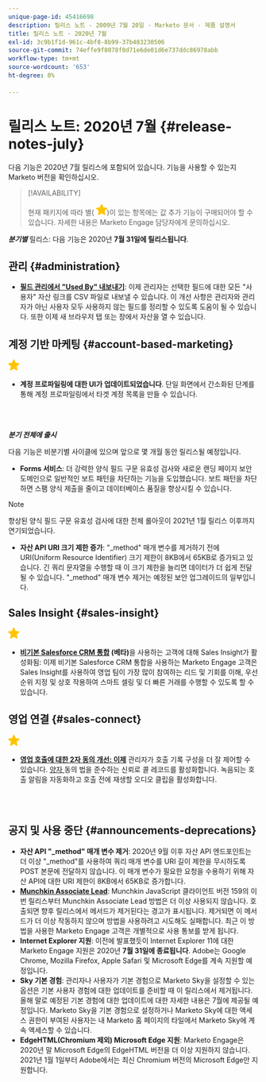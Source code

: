 ```yaml
---
unique-page-id: 45416698
description: 릴리스 노트 - 2009년 7월 20일 - Marketo 문서 - 제품 설명서
title: 릴리스 노트 - 2020년 7월
exl-id: 3c9b1f1d-961c-4bf8-8b99-37b483230506
source-git-commit: 74effe9f8078f8d71e6de01d6e737ddc86978abb
workflow-type: tm+mt
source-wordcount: '653'
ht-degree: 0%

---
```


# 릴리스 노트: 2020년 7월 {#release-notes-july}

다음 기능은 2020년 7월 릴리스에 포함되어 있습니다. 기능을 사용할 수 있는지 Marketo 버전을 확인하십시오.

>[!AVAILABILITY]
>
>현재 패키지에 따라 별( ![(star)](assets/yellow-star.png))이 있는 항목에는 값 추가 기능이 구매되어야 할 수 있습니다. 자세한 내용은 Marketo Engage 담당자에게 문의하십시오.

**_분기별_** 릴리스: 다음 기능은 2020년  **7월 31일에 릴리스됩니다**.

## 관리 {#administration}

* **[필드 관리에서 &quot;Used By&quot; 내보내기](/help/marketo/product-docs/administration/field-management/export-used-by-data-for-a-field.md)**: 이제 관리자는 선택한 필드에 대한 모든 &quot;사용자&quot; 자산 링크를 CSV 파일로 내보낼 수 있습니다. 이 개선 사항은 관리자와 관리자가 아닌 사용자 모두 사용하지 않는 필드를 정리할 수 있도록 도움이 될 수 있습니다. 또한 이제 새 브라우저 탭 또는 창에서 자산을 열 수 있습니다.

## 계정 기반 마케팅 {#account-based-marketing}

![(별)](assets/yellow-star.png)

* **계정 프로파일링에 대한 UI가 업데이트되었습니다**. 단일 화면에서 간소화된 단계를 통해 계정 프로파일링에서 타겟 계정 목록을 만들 수 있습니다.

<br> 

**_분기 전체에 출시_**

다음 기능은 비분기별 사이클에 있으며 앞으로 몇 개월 동안 릴리스될 예정입니다.

* **Forms 서비스**: 더 강력한 양식 필드 구문 유효성 검사와 새로운 랜딩 페이지 보안 도메인으로 일반적인 보트 패턴을 차단하는 기능을 도입했습니다. 보트 패턴을 차단하면 스팸 양식 제출을 줄이고 데이터베이스 품질을 향상시킬 수 있습니다.

>[!NOTE]
>
>향상된 양식 필드 구문 유효성 검사에 대한 전체 롤아웃이 2021년 1월 릴리스 이후까지 연기되었습니다.

* **자산 API URI 크기 제한 증가**: &quot;_method&quot; 매개 변수를 제거하기 전에 URI(Uniform Resource Identifier) 크기 제한이 8KB에서 65KB로 증가되고 있습니다. 긴 쿼리 문자열을 수행할 때 이 크기 제한을 늘리면 데이터가 더 쉽게 전달될 수 있습니다. &quot;_method&quot; 매개 변수 제거는 예정된 보안 업그레이드의 일부입니다.

## Sales Insight {#sales-insight}

![(별)](assets/yellow-star.png)

* **[비기본 Salesforce CRM 통합](/help/marketo/product-docs/marketo-sales-insight/sales-insight-for-non-native-salesforce-integrations.md) (베타)**&#x200B;을 사용하는 고객에 대해 Sales Insight가 활성화됨: 이제 비기본 Salesforce CRM 통합을 사용하는 Marketo Engage 고객은 Sales Insight를 사용하여 영업 팀이 가장 많이 참여하는 리드 및 기회를 이해, 우선 순위 지정 및 상호 작용하여 스마트 셀링 및 더 빠른 거래를 수행할 수 있도록 할 수 있습니다.

## 영업 연결 {#sales-connect}

![(별)](assets/yellow-star.png)

* **[영업 호출에 대한 2자 동의 개선: 이제](/help/marketo/product-docs/marketo-sales-connect/phone/two-party-consent-settings.md)**  관리자가 호출 기록 구성을 더 잘 제어할 수 있습니다. [양자 ](/help/marketo/product-docs/marketo-sales-connect/phone/enable-call-recording.md) 동의 법을 준수하는 신뢰로 콜 레코드를 활성화합니다. 녹음되는 호출 알림을 자동화하고 호출 전에 재생할 오디오 클립을 활성화합니다.

<br> 

## 공지 및 사용 중단 {#announcements-deprecations}

* **자산 API &quot;_method&quot; 매개 변수 제거**: 2020년 9월 이후 자산 API 엔드포인트는 더 이상 &quot;_method&quot;를 사용하여 쿼리 매개 변수를 URI 길이 제한을 무시하도록 POST 본문에 전달하지 않습니다. 이 매개 변수가 필요한 요청을 수용하기 위해 자산 API에 대한 URI 제한이 8KB에서 65KB로 증가합니다.
* **[Munchkin Associate Lead](https://developers.marketo.com/blog/deprecation-of-munchkin-associate-lead-method/)**: Munchkin JavaScript 클라이언트 버전 159의 이번 릴리스부터 Munchkin Associate Lead 방법은 더 이상 사용되지 않습니다. 호출되면 향후 릴리스에서 메서드가 제거된다는 경고가 표시됩니다. 제거되면 이 메서드가 더 이상 작동하지 않으며 방법을 사용하려고 시도해도 실패합니다. 최근 이 방법을 사용한 Marketo Engage 고객은 개별적으로 사용 통보를 받게 됩니다.
* **Internet Explorer 지원**: 이전에 발표했듯이 Internet Explorer 11에 대한 Marketo Engage 지원은 2020년  **7월 31일에 종료됩니다**. Adobe는 Google Chrome, Mozilla Firefox, Apple Safari 및 Microsoft Edge를 계속 지원할 예정입니다.
* **Sky 기본 경험**: 관리자나 사용자가 기본 경험으로 Marketo Sky을 설정할 수 있는 옵션은 기본 사용자 경험에 대한 업데이트를 준비할 때 이 릴리스에서 제거됩니다. 올해 말로 예정된 기본 경험에 대한 업데이트에 대한 자세한 내용은 7월에 제공될 예정입니다. Marketo Sky을 기본 경험으로 설정하거나 Marketo Sky에 대한 액세스 권한이 부여된 사용자는 내 Marketo 홈 페이지의 타일에서 Marketo Sky에 계속 액세스할 수 있습니다.
* **EdgeHTML(Chromium 제외) Microsoft Edge 지원**: Marketo Engage은 2020년 말 Microsoft Edge의 EdgeHTML 버전을 더 이상 지원하지 않습니다. 2021년 1월 1일부터 Adobe에서는 최신 Chromium 버전의 Microsoft Edge만 지원합니다.
